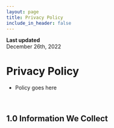 ```yaml
---
layout: page
title: Privacy Policy
include_in_header: false
---
```


**Last updated**  
December 26th, 2022

# Privacy Policy
- Policy goes here

<br>

## 1.0 Information We Collect
 
<br>